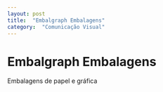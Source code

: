 ```yaml
---
layout: post
title:  "Embalgraph Embalagens"
category:  "Comunicação Visual"
---
```


# Embalgraph Embalagens

Embalagens de papel e gráfica
